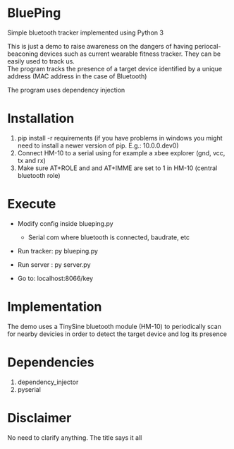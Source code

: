 # BluePing

Simple bluetooth tracker implemented using Python 3

This is just a demo to raise awareness on the dangers of having periocal-beaconing devices such as current wearable fitness tracker. 
They can be easily used to track us.  
The program tracks the presence of a target device identified by a unique address (MAC address in the case of Bluetooth) 

The program uses dependency injection

# Installation

1. pip install -r requirements (if you have problems in windows you might need to install a newer version of pip. E.g.: 10.0.0.dev0)
2. Connect HM-10 to a serial using for example a xbee explorer (gnd, vcc, tx and rx)
3. Make sure AT+ROLE and and AT+IMME are set to 1 in HM-10 (central bluetooth role)

# Execute

* Modify config inside blueping.py
    * Serial com where bluetooth is connected, baudrate, etc

* Run tracker: py blueping.py

* Run server : py server.py

* Go to: localhost:8066/key


# Implementation

The demo uses a TinySine bluetooth module (HM-10) to periodically scan for nearby devicies in order to detect the target device and log its presence


# Dependencies

1. dependency_injector
2. pyserial

# Disclaimer

 No need to clarify anything. The title says it all
